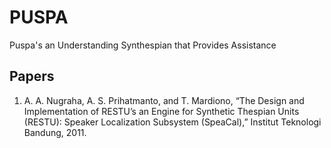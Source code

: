 # PUSPA
Puspa's an Understanding Synthespian that Provides Assistance

## Papers

1. A. A. Nugraha, A. S. Prihatmanto, and T. Mardiono, “The Design and Implementation of RESTU’s an Engine for Synthetic Thespian Units (RESTU): Speaker Localization Subsystem (SpeaCal),” Institut Teknologi Bandung, 2011.

